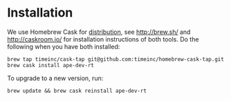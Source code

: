 # Installation

We use Homebrew Cask for [distribution](https://github.com/TimeInc/homebrew-cask-tap/blob/master/Casks/ape-dev-rt.rb), see http://brew.sh/ and http://caskroom.io/ for installation instructions of both tools. Do the following when you have both installed:

```
brew tap timeinc/cask-tap git@github.com:timeinc/homebrew-cask-tap.git
brew cask install ape-dev-rt
```

To upgrade to a new version, run:

```
brew update && brew cask reinstall ape-dev-rt
```
